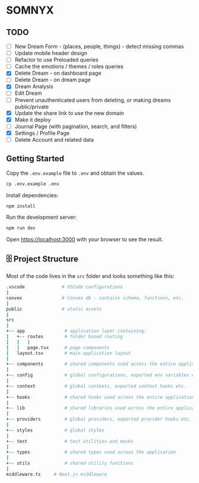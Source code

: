 # SOMNYX

## TODO

- [ ] New Dream Form - (places, people, things) - detect missing commas
- [ ] Update mobile header design
- [ ] Refactor to use Preloaded queries
- [ ] Cache the emotions / themes / roles queries
- [x] Delete Dream - on dashboard page
- [ ] Delete Dream - on dream page
- [x] Dream Analysis
- [ ] Edit Dream
- [ ] Prevent unauthenticated users from deleting, or making dreams public/private
- [x] Update the share link to use the new domain
- [x] Make it deploy
- [ ] Journal Page (with pagination, search, and filters)
- [x] Settings / Profile Page
- [ ] Delete Account and related data

## Getting Started

Copy the `.env.example` file to `.env` and obtain the values.

```bash
cp .env.example .env
```

Install dependencies:

```bash
npm install
```

Run the development server:

```bash
npm run dev
```

Open [https://localhost:3000](https://localhost:3000) with your browser to see the result.

## 🗄️ Project Structure

Most of the code lives in the `src` folder and looks something like this:

```sh
.vscode              # VSCode configurations
|
convex               # Convex db - contains schema, functions, etc.
|
public               # static assets
|
src
|
+-- app               # application layer containing:
|   +-- routes        # folder based routing
|   |   |
|   |   page.tsx      # page components
|   layout.tsx        # main application layout
|
+-- components        # shared components used across the entire application
|
+-- config            # global configurations, exported env variables etc.
|
+-- context           # global contexts, exported context hooks etc.
|
+-- hooks             # shared hooks used across the entire application
|
+-- lib               # shared libraries used across the entire application
|
+-- providers         # global providers, exported provider hooks etc.
|
+-- styles            # global styles
|
+-- test              # test utilities and mocks
|
+-- types             # shared types used across the application
|
+-- utils             # shared utility functions
|
middleware.ts     # Next.js middleware
```
